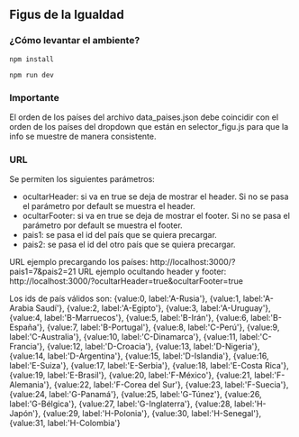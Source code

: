## Figus de la Igualdad

### ¿Cómo levantar el ambiente?
`npm install`

`npm run dev`

### Importante
El orden de los países del archivo data_paises.json debe coincidir con el orden de los países del dropdown que están en selector_figu.js para que la info se muestre de manera consistente.

### URL
Se permiten los siguientes parámetros:
- ocultarHeader: si va en true se deja de mostrar el header. Si no se pasa el parámetro por default se muestra el header.
- ocultarFooter: si va en true se deja de mostrar el footer. Si no se pasa el parámetro por default se muestra el footer.
- pais1: se pasa el id del país que se quiera precargar.
- pais2: se pasa el id del otro país que se quiera precargar.

URL ejemplo precargando los países: http://localhost:3000/?pais1=7&pais2=21
URL ejemplo ocultando header y footer: http://localhost:3000/?ocultarHeader=true&ocultarFooter=true

Los ids de país válidos son:
  {value:0, label:'A-Rusia'},
  {value:1, label:'A-Arabia Saudí'},
  {value:2, label:'A-Egipto'},
  {value:3, label:'A-Uruguay'},
  {value:4, label:'B-Marruecos'},
  {value:5, label:'B-Irán'},
  {value:6, label:'B-España'},
  {value:7, label:'B-Portugal'},
  {value:8, label:'C-Perú'},
  {value:9, label:'C-Australia'},
  {value:10, label:'C-Dinamarca'},
  {value:11, label:'C-Francia'},
  {value:12, label:'D-Croacia'},
  {value:13, label:'D-Nigeria'},
  {value:14, label:'D-Argentina'},
  {value:15, label:'D-Islandia'},
  {value:16, label:'E-Suiza'},
  {value:17, label:'E-Serbia'},
  {value:18, label:'E-Costa Rica'},
  {value:19, label:'E-Brasil'},
  {value:20, label:'F-México'},
  {value:21, label:'F-Alemania'},
  {value:22, label:'F-Corea del Sur'},
  {value:23, label:'F-Suecia'},
  {value:24, label:'G-Panamá'},
  {value:25, label:'G-Túnez'},
  {value:26, label:'G-Bélgica'},
  {value:27, label:'G-Inglaterra'},
  {value:28, label:'H-Japón'},
  {value:29, label:'H-Polonia'},
  {value:30, label:'H-Senegal'},
  {value:31, label:'H-Colombia'}
